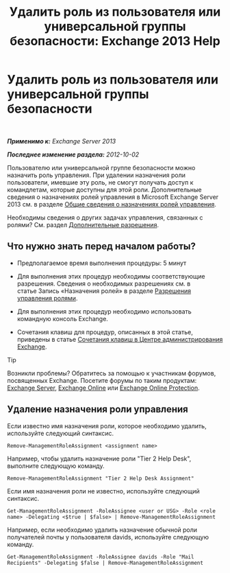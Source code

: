 ﻿---
title: 'Удалить роль из пользователя или универсальной группы безопасности: Exchange 2013 Help'
TOCTitle: Удалить роль из пользователя или универсальной группы безопасности
ms:assetid: df3510ef-e0c2-4d3c-81b0-7dc3e70c01a0
ms:mtpsurl: https://technet.microsoft.com/ru-ru/library/Dd351196(v=EXCHG.150)
ms:contentKeyID: 50489353
ms.date: 05/22/2018
mtps_version: v=EXCHG.150
ms.translationtype: MT
---

# Удалить роль из пользователя или универсальной группы безопасности

 

_**Применимо к:** Exchange Server 2013_

_**Последнее изменение раздела:** 2012-10-02_

Пользователю или универсальной группе безопасности можно назначить роль управления. При удалении назначения роли пользователи, имевшие эту роль, не смогут получать доступ к командлетам, которые доступны для этой роли. Дополнительные сведения о назначениях ролей управления в Microsoft Exchange Server 2013 см. в разделе [Общие сведения о назначениях ролей управления](understanding-management-role-assignments-exchange-2013-help.md).

Необходимы сведения о других задачах управления, связанных с ролями? См. раздел [Дополнительные разрешения](advanced-permissions-exchange-2013-help.md).

## Что нужно знать перед началом работы?

  - Предполагаемое время выполнения процедуры: 5 минут

  - Для выполнения этих процедур необходимы соответствующие разрешения. Сведения о необходимых разрешениях см. в статье Запись «Назначения ролей» в разделе [Разрешения управления ролями](role-management-permissions-exchange-2013-help.md).

  - Для выполнения этих процедур необходимо использовать командную консоль Exchange.

  - Сочетания клавиш для процедур, описанных в этой статье, приведены в статье [Сочетания клавиш в Центре администрирования Exchange](keyboard-shortcuts-in-the-exchange-admin-center-exchange-online-protection-help.md).

> [!TIP]  
> Возникли проблемы? Обратитесь за помощью к участникам форумов, посвященных Exchange. Посетите форумы по таким продуктам: <a href="https://go.microsoft.com/fwlink/p/?linkid=60612">Exchange Server</a>, <a href="https://go.microsoft.com/fwlink/p/?linkid=267542">Exchange Online</a> или <a href="https://go.microsoft.com/fwlink/p/?linkid=285351">Exchange Online Protection</a>.


## Удаление назначения роли управления

Если известно имя назначения роли, которое необходимо удалить, используйте следующий синтаксис.

    Remove-ManagementRoleAssignment <assignment name>

Например, чтобы удалить назначение роли "Tier 2 Help Desk", выполните следующую команду.

    Remove-ManagementRoleAssignment "Tier 2 Help Desk Assignment"

Если имя назначения роли не известно, используйте следующий синтаксис.

    Get-ManagementRoleAssignment -RoleAssignee <user or USG> -Role <role name> -Delegating <$true | $false> | Remove-ManagementRoleAssignment 

Например, если необходимо удалить назначение обычной роли получателей почты у пользователя davids, используйте следующую команду.

    Get-ManagementRoleAssignment -RoleAssignee davids -Role "Mail Recipients" -Delegating $false | Remove-ManagementRoleAssignment

